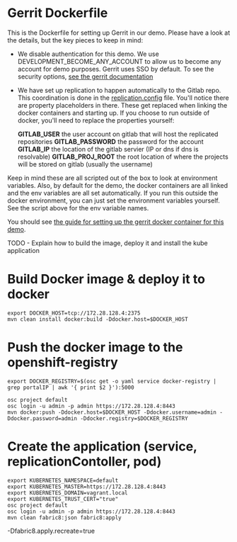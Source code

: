 # Gerrit Dockerfile

This is the Dockerfile for setting up Gerrit in our demo. Please have a look at the details, but the
key pieces to keep in mind:

* We disable authentication for this demo. We use DEVELOPMENT_BECOME_ANY_ACCOUNT to allow us to become any account for
demo purposes. Gerrit uses SSO by default. To see the security options, [see the gerrit documentation](https://gerrit-documentation.storage.googleapis.com/Documentation/2.8/config-gerrit.html) 

* We have set up replication to happen automatically to the Gitlab repo. This coordination is done in the
[replication.config](replication.config) file. You'll notice there are property placeholders in there. These get
replaced when linking the docker containers and starting up. If you choose to run outside of docker, you'll need
to replace the properties yourself:

    __GITLAB_USER__ the user account on gitlab that will host the replicated repositories
    __GITLAB_PASSWORD__ the password for the account
    __GITLAB_IP__ the location of the gitlab servier (IP or dns if dns is resolvable)
    __GITLAB_PROJ_ROOT__ the root location of where the projects will be stored on gitlab (usually the username)
    
    
Keep in mind these are all scripted out of the box to look at environment variables. Also, by default for the demo,
the docker containers are all linked and the env variables are all set automatically. If you run this outside the 
docker environment, you can just set the environment variables yourself. See the script above for the env variable
names.

You should see [the guide for setting up the gerrit docker container for this demo](../docs/set-up-gerrit.md). 

TODO - Explain how to build the image, deploy it and install the kube application

# Build Docker image & deploy it to docker
```
export DOCKER_HOST=tcp://172.28.128.4:2375
mvn clean install docker:build -Ddocker.host=$DOCKER_HOST
```

# Push the docker image to the openshift-registry
```
export DOCKER_REGISTRY=$(osc get -o yaml service docker-registry | grep portalIP | awk '{ print $2 }'):5000
```

```
osc project default
osc login -u admin -p admin https://172.28.128.4:8443
mvn docker:push -Ddocker.host=$DOCKER_HOST -Ddocker.username=admin -Ddocker.password=admin -Ddocker.registry=$DOCKER_REGISTRY
```

# Create the application (service, replicationContoller, pod)
```
export KUBERNETES_NAMESPACE=default
export KUBERNETES_MASTER=https://172.28.128.4:8443
export KUBERNETES_DOMAIN=vagrant.local
export KUBERNETES_TRUST_CERT="true"
osc project default
osc login -u admin -p admin https://172.28.128.4:8443
mvn clean fabric8:json fabric8:apply
```

-Dfabric8.apply.recreate=true 

